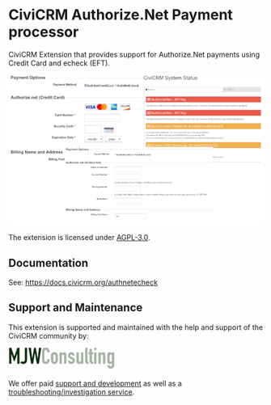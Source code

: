 # CiviCRM Authorize.Net Payment processor

CiviCRM Extension that provides support for Authorize.Net payments using Credit Card and echeck (EFT).

![Screenshot](docs/images/authnet_preview.png)

The extension is licensed under [AGPL-3.0](LICENSE.txt).

## Documentation

See: https://docs.civicrm.org/authnetecheck

## Support and Maintenance
This extension is supported and maintained with the help and support of the CiviCRM community by:

[![MJW Consulting](docs/images/mjwconsulting.jpg)](https://www.mjwconsult.co.uk)

We offer paid [support and development](https://mjw.pt/support) as well as a [troubleshooting/investigation service](https://mjw.pt/investigation).
